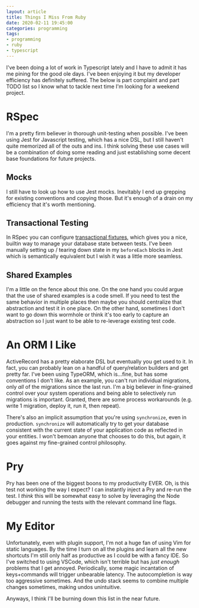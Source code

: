 ```yaml
---
layout: article
title: Things I Miss From Ruby
date: 2020-02-11 19:45:00
categories: programming
tags:
- programming
- ruby
- typescript
---
```


I've been doing a lot of work in Typescript lately and I have to admit it has me pining for the good ole days. I've been enjoying it but my developer efficiency has definitely suffered. The below is part complaint and part TODO list so I know what to tackle next time I'm looking for a weekend project.

# RSpec
I'm a pretty firm believer in thorough unit-testing when possible. I've been using Jest for Javascript testing, which has a nice DSL, but I still haven't quite memorized all of the outs and ins. I think solving these use cases will be a combination of doing some reading and just establishing some decent base foundations for future projects.

## Mocks
I still have to look up how to use Jest mocks. Inevitably I end up grepping for existing conventions and copying those. But it's enough of a drain on my efficiency that it's worth mentioning.

## Transactional Testing
In RSpec you can configure [transactional fixtures](https://relishapp.com/rspec/rspec-rails/docs/transactions), which gives you a nice, builtin way to manage your database state between tests. I've been manually setting up / tearing down state in my `beforeEach` blocks in Jest which is semantically equivalent but I wish it was a little more seamless.

## Shared Examples
I'm a little on the fence about this one. On the one hand you could argue that the use of shared examples is a code smell. If you need to test the same behavior in multiple places then maybe you should centralize that abstraction and test it in one place. On the other hand, sometimes I don't want to go down this wormhole or think it's too early to capture an abstraction so I just want to be able to re-leverage existing test code.

# An ORM I Like
ActiveRecord has a pretty elaborate DSL but eventually you get used to it. In fact, you can probably lean on a handful of query/relation builders and get pretty far. I've been using TypeORM, which is...fine, but has some conventions I don't like. As an example, you can't run individual migrations, only *all* of the migrations since the last run. I'm a big believer in fine-grained control over your system operations and being able to selectively run migrations is important. Granted, there are some process workarounds (e.g. write 1 migration, deploy it, run it, then repeat).

There's also an implicit assumption that you're using `synchronize`, even in production. `synchronize` will automatically try to get your database consistent with the current state of your application code as reflected in your entities. I won't bemoan anyone that chooses to do this, but again, it goes against my fine-grained control philosophy.

# Pry
Pry has been one of the biggest boons to my productivity EVER. Oh, is this test not working the way I expect? I can instantly inject a Pry and re-run the test. I *think* this will be somewhat easy to solve by leveraging the Node debugger and running the tests with the relevant command line flags.

# My Editor
Unfortunately, even with plugin support, I'm not a huge fan of using Vim for static languages. By the time I turn on all the plugins and learn all the new shortcuts I'm still only half as productive as I could be with a fancy IDE. So I've switched to using VSCode, which isn't terrible but has *just enough* problems that I get annoyed. Periodically, some magic incantation of keys+commands will trigger unbearable latency. The autocompletion is way too aggressive sometimes. And the undo stack seems to combine multiple changes sometimes, making undos unintuitive.

Anyways, I think I'll be burning down this list in the near future.
